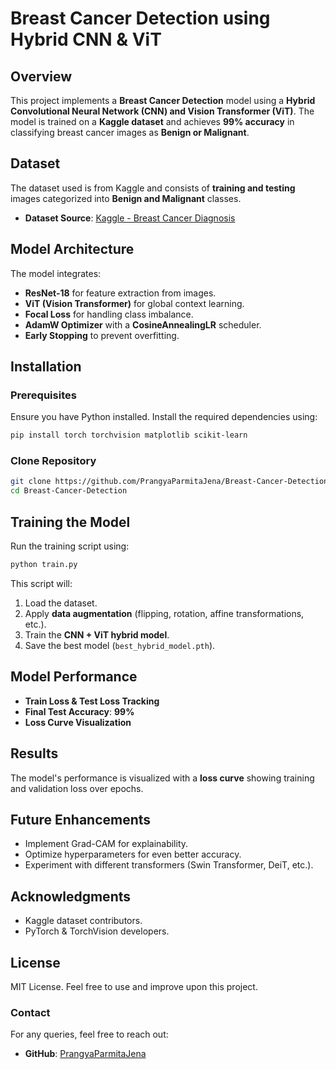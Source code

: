 # Breast Cancer Detection using Hybrid CNN & ViT

## Overview
This project implements a **Breast Cancer Detection** model using a **Hybrid Convolutional Neural Network (CNN) and Vision Transformer (ViT)**. The model is trained on a **Kaggle dataset** and achieves **99% accuracy** in classifying breast cancer images as **Benign or Malignant**.

## Dataset
The dataset used is from Kaggle and consists of **training and testing** images categorized into **Benign and Malignant** classes.

- **Dataset Source**: [Kaggle - Breast Cancer Diagnosis](https://www.kaggle.com/datasets/faysalmiah1721758/breast-cancer-diagnosis)

## Model Architecture
The model integrates:
- **ResNet-18** for feature extraction from images.
- **ViT (Vision Transformer)** for global context learning.
- **Focal Loss** for handling class imbalance.
- **AdamW Optimizer** with a **CosineAnnealingLR** scheduler.
- **Early Stopping** to prevent overfitting.

## Installation
### Prerequisites
Ensure you have Python installed. Install the required dependencies using:
```bash
pip install torch torchvision matplotlib scikit-learn
```

### Clone Repository
```bash
git clone https://github.com/PrangyaParmitaJena/Breast-Cancer-Detection.git
cd Breast-Cancer-Detection
```

## Training the Model
Run the training script using:
```bash
python train.py
```
This script will:
1. Load the dataset.
2. Apply **data augmentation** (flipping, rotation, affine transformations, etc.).
3. Train the **CNN + ViT hybrid model**.
4. Save the best model (`best_hybrid_model.pth`).

## Model Performance
- **Train Loss & Test Loss Tracking**
- **Final Test Accuracy**: **99%**
- **Loss Curve Visualization**

## Results
The model's performance is visualized with a **loss curve** showing training and validation loss over epochs.

## Future Enhancements
- Implement Grad-CAM for explainability.
- Optimize hyperparameters for even better accuracy.
- Experiment with different transformers (Swin Transformer, DeiT, etc.).

## Acknowledgments
- Kaggle dataset contributors.
- PyTorch & TorchVision developers.

## License
MIT License. Feel free to use and improve upon this project.


### Contact
For any queries, feel free to reach out:
- **GitHub**: [PrangyaParmitaJena](https://github.com/PrangyaParmitaJena)
